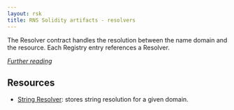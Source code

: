 ```yaml
---
layout: rsk
title: RNS Solidity artifacts - resolvers
---
```


The Resolver contract handles the resolution between the name domain and the resource. Each Registry entry references a Resolver.

_[Further reading](/rif/rns/specs/resolvers)_

## Resources
- [String Resolver](string-resolver): stores string resolution for a given domain.
